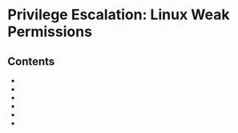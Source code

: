 # Privilege Escalation: Linux Weak Permissions

## Contents
- []()
- []()
- []()
- []()
- []()
- []()

## 

